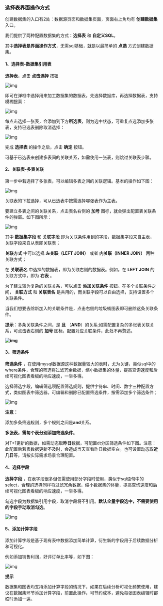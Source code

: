 ### 选择表界面操作方式

创建数据集的入口有2处：数据源页面和数据集页面，页面右上角均有 **创建数据集** 入口。

我们提供了两种配置数据集的方式：**选择表** 和 **自定义SQL**。

其中**选择表是界面操作方式**，无需sql基础，就是以最简单的 **点选** 方式创建数据集。

#### 1、选择表-数据集引用表

**选择表**，点击 **点击选择** 按钮

![img](../../../../../image/IoT/IoT-Data-Analysis-Service/Table-Select-Operation-select-1.png)

即可在弹框中选择用来加工数据集的数据表，先选择数据库，再选择数据表，支持模糊搜索：

![img](../../../../../image/IoT/IoT-Data-Analysis-Service/Table-Select-Operation-select-2.png)

每点击选择一张表，会添加到下方**所选表**，则为选中状态，可重复点选添加多张表，支持已选表删除取消选择：

![img](../../../../../image/IoT/IoT-Data-Analysis-Service/Table-Select-Operation-select-3.png)

完成 **选择表** 的操作之后，点击 **确定** 按钮。

可基于已选表来创建多表间的关联关系，如需使用一张表，则跳过关联表步骤。

#### 2、关联表-多表关联

第一步中若选择了多张表，可以编辑多表之间的关联逻辑。基本的操作如下图：

![img](../../../../../image/IoT/IoT-Data-Analysis-Service/Table-Select-Operation-relation-1.png)

关联表的下拉选择，可从已选表中按需选择哪张表作为主表。

要建立多表之间的关联关系，点击表名右侧的 **加号** 图标，就会弹出配置表关联条件的弹窗。如下图所示：

![img](../../../../../image/IoT/IoT-Data-Analysis-Service/Table-Select-Operation-relation-2.png)

其中 **数据集字段** 和 **关联字段** 即为关联条件用到的字段，数据集字段来自主表，关联字段来自从表即关联表；

**关联方式** 中可以选择 **左关联（LEFT JOIN）** 或者 **内关联（INNER JOIN）** 两种关联方式；

在 **关联表名** 中选择的数据表，即为关联右侧的数据表。例如，在 **LEFT JOIN** 的关联方式中，即为 **右表** 。

为了建立较为复杂的关联关系，可以点击 **添加关联条件** 按钮。在多个关联条件之间， **关联方式** 和 **关联表名** 是共用的，而关联字段可以自由选择，支持设置多个关联条件。

当我们想要去除新加入的关联条件是，点击右侧的垃圾桶图表即可删除这条关联条件。

**提示**：多条关联条件之间，是 **且** （**AND**）的关系;如需配置复杂的多张表关联关系，可点击表右侧的 **加号** 图标，配置对应关联条件，此处不再赘述。

**![img](../../../../../image/IoT/IoT-Data-Analysis-Service/Table-Select-Operation-relation-3.png)**

 

#### 3、筛选条件

**筛选条件** ，在使用mysql数据源这种数据量较大的表时，尤为关键，类似sql中的where条件，合理的筛选将过滤冗余数据，缩小数据集的体量，提高查询速度和后续可视化图表看板的响应速度，一举多得。

选择筛选字段，编辑筛选项配置筛选规则，提供字符串、时间、数字三种配置方式，类似图表中筛选器。可编辑和删除已配置筛选条件，按需添加多个筛选条件；

![img](../../../../../image/IoT/IoT-Data-Analysis-Service/Table-Select-Operation-screen.png)

**注意：**

添加多条筛选规则，多个规则之间是**and**关系。

**多张表，需每个表分别添加筛选条件**。

对T+1更新的数据，如需动态取**昨日**数据，可配置dt分区筛选条件如下图。注意：此配置后若表数据更新不及时，会造成当天查看昨日数据空白。也可设置动态取**近几日**等，请按实际需求场景合理配置。

 

#### 4、选择字段

**选择字段** ，在表字段很多但仅需使用部分字段时使用，类似于sql语句中的select，合理的选择同样将过滤冗余数据，缩小数据集的体量，提高查询速度和后续可视化图表看板的响应速度，一举多得。

勾选字段为数据集引用字段，取消字段将不引用。**默认全量字段选中，不需要使用的字段手动取消勾选**。

![img](../../../../../image/IoT/IoT-Data-Analysis-Service/Table-Select-Operation-Select-field.png)

#### 5、添加计算字段

添加计算字段是基于现有表中数据添加简单计算，衍生新的字段用于后续数据分析和可视化。

例如添加销售利润，好评订单比率等，如下图：

![img](../../../../../image/IoT/IoT-Data-Analysis-Service/Table-Select-Operation-calculation-field.png)

 

 **提示**

数据集和图表均支持添加计算字段的情况下，如果在后续分析可视化频繁使用，建议在数据集环节添加计算字段，前置此操作，可节约成本，避免每张图表编辑时都临时添加一遍。
